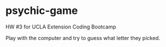 # psychic-game

HW #3 for UCLA Extension Coding Bootcamp

Play with the computer and try to guess what letter they picked. 